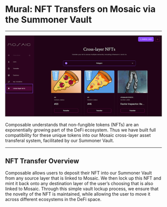 # Mural: NFT Transfers on Mosaic via the Summoner Vault

---

![cross-layer-nfts](./mural-nft-transfers-on-mosaic-via-the-summoner-vault/cross-layer-nfts.png)

Composable understands that non-fungible tokens (NFTs) are an exponentially growing part of the DeFi ecosystem. Thus we have built full compatibility for these unique tokens into our Mosaic cross-layer asset transferal system, facilitated by our Summoner Vault.

---

## NFT Transfer Overview

Composable allows users to deposit their NFT into our Summoner Vault from any source layer that is linked to Mosaic. We then lock up this NFT and mint it back onto any destination layer of the user’s choosing that is also linked to Mosaic. Through this simple vault lockup process, we ensure that the novelty of the NFT is maintained, while allowing the user to move it across different ecosystems in the DeFi space.
